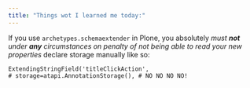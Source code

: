 ```yaml
---
title: "Things wot I learned me today:"
---
```



<p>If you use <code>archetypes.schemaextender</code> in Plone, you absolutely <em>must <strong>not</strong> under <strong>any</strong> circumstances on penalty of not being able to read your new properties</em> declare storage manually like so:</p>

<pre><code>ExtendingStringField('titleClickAction',
# storage=atapi.AnnotationStorage(), # NO NO NO NO!
</code></pre>